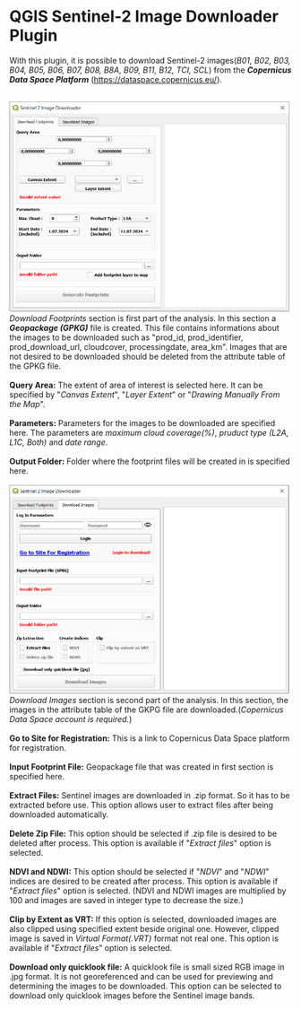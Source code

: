 # QGIS Sentinel-2 Image Downloader Plugin

With this plugin, it is possible to download Sentinel-2 images(_B01, B02, B03, B04, B05, B06, B07, B08, B8A, B09, B11, B12, TCI, SCL_) from the **_Copernicus Data Space Platform_** (https://dataspace.copernicus.eu/).
<br/>
<br/>

<img width="500" src="./images/image1.PNG">
<i>Download Footprints</i> section is first part of the analysis. In this section a <i><b>Geopackage (GPKG)</b></i> file is created. This file contains informations about the images to be downloaded such as "prod_id, prod_identifier, prod_download_url, cloudcover, processingdate, area_km". Images that are not desired to be downloaded should be deleted from the attribute table of the GPKG file.<br/><br/>
<b>Query Area:</b> The extent of area of interest is selected here. It can be specified by "<i>Canvas Extent</i>", "<i>Layer Extent</i>" or "<i>Drawing Manually From the Map</i>".<br/><br/>
<b>Parameters:</b> Parameters for the images to be downloaded are specified here. The parameters are <i>maximum cloud coverage(%)</i>, <i>pruduct type (L2A, L1C, Both)</i> and <i>date range</i>.<br/><br/>
<b>Output Folder:</b> Folder where the footprint files will be created in is specified here.<br/><br/>

<img width="500" src="./images/image2.PNG">
<i>Download Images</i> section is second part of the analysis. In this section, the images in the attribute table of the GKPG file are downloaded.(<i>Copernicus Data Space account is required.</i>)<br/><br/>
<b>Go to Site for Registration:</b> This is a link to Copernicus Data Space platform for registration.<br/><br/>
<b>Input Footprint File:</b> Geopackage file that was created in first section is specified here.<br/><br/>
<b>Extract Files:</b> Sentinel images are downloaded in .zip format. So it has to be extracted before use. This option allows user to extract files after being downloaded automatically.<br/><br/>
<b>Delete Zip File:</b> This option should be selected if .zip file is desired to be deleted after process. This option is available if "<i>Extract files</i>" option is selected.<br/><br/>
<b>NDVI and NDWI:</b> This option should be selected if "<i>NDVI</i>" and "<i>NDWI</i>" indices are desired to be created after process. This option is available if "<i>Extract files</i>" option is selected. (NDVI and NDWI images are multiplied by 100 and images are saved in integer type to decrease the size.)<br/><br/>
<b>Clip by Extent as VRT:</b> If this option is selected, downloaded images are also clipped using specified extent beside original one. However, clipped image is saved in <i>Virtual Format(.VRT)</i> format not real one. This option is available if "<i>Extract files</i>" option is selected.<br/><br/>
<b>Download only quicklook file:</b> A quicklook file is small sized RGB image in .jpg format. It is not georeferenced and can be used for previewing and determining the images to be downloaded. This option can be selected to download only quicklook images before the Sentinel image bands.
